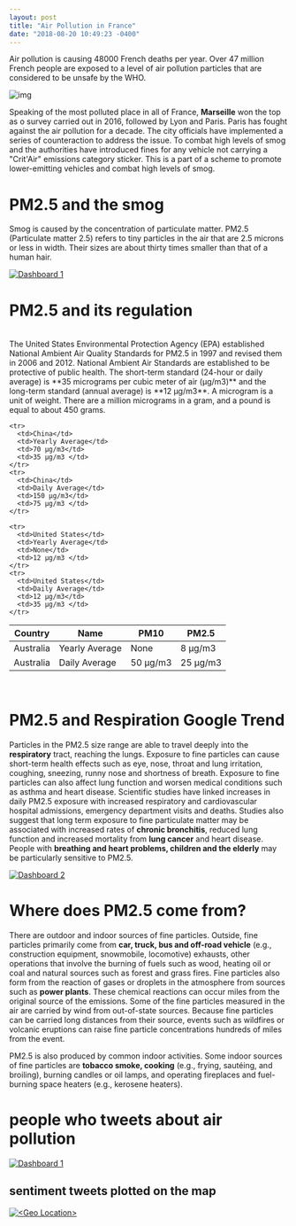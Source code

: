 ```yaml
---
layout: post
title: "Air Pollution in France"
date: "2018-08-20 10:49:23 -0400"
---
```


<!-- annual pm2.5  -->

Air pollution is causing 48000 French deaths per year.  Over 47 million French people are exposed to a level of air pollution particles that are considered to be unsafe by the WHO.

<img src="https://wesleytao.github.io/blog/figs/paris-smog.jpg" alt="img">

Speaking of the most polluted place in all of France, **Marseille** won the top as o survey carried out in 2016, followed by Lyon and Paris.
Paris has fought against the air pollution for a decade.  The city officials have implemented a series of counteraction to address the issue. To combat high levels of smog and the authorities have introduced fines for any vehicle not carrying a "Crit'Air" emissions category sticker. This is a part of a scheme to promote lower-emitting vehicles and combat high levels of smog.

# PM2.5 and the smog
Smog is caused by the concentration of particulate matter.   PM2.5 (Particulate matter 2.5) refers to tiny particles in the air that are 2.5 microns or less in width.  Their sizes are about thirty times smaller than that of a human hair.





<div class='tableauPlaceholder' id='viz1534787412607' style='position: relative'>
  <noscript><a href='#'>
    <img alt='Dashboard 1 ' src='https:&#47;&#47;public.tableau.com&#47;static&#47;images&#47;pa&#47;parcavsparif&#47;Dashboard1&#47;1_rss.png' style='border: none' />
  </a></noscript><object class='tableauViz'  style='display:none;'>
    <param name='host_url' value='https%3A%2F%2Fpublic.tableau.com%2F' />
     <param name='embed_code_version' value='3' />
     <param name='site_root' value='' />
     <param name='name' value='parcavsparif&#47;Dashboard1' />
     <param name='tabs' value='no' />
     <param name='toolbar' value='yes' />
     <param name='static_image' value='https:&#47;&#47;public.tableau.com&#47;static&#47;images&#47;pa&#47;parcavsparif&#47;Dashboard1&#47;1.png' />
     <param name='animate_transition' value='yes' />
     <param name='display_static_image' value='yes' />
     <param name='display_spinner' value='yes' />
     <param name='display_overlay' value='yes' />
     <param name='display_count' value='yes' />
     <param name='filter' value='publish=yes' />
   </object>
 </div>
 <script type='text/javascript'>
 var divElement = document.getElementById('viz1534787412607');
 var vizElement = divElement.getElementsByTagName('object')[0];
 vizElement.style.width='1000px';vizElement.style.height='827px';
 var scriptElement = document.createElement('script');
 scriptElement.src = 'https://public.tableau.com/javascripts/api/viz_v1.js';
 vizElement.parentNode.insertBefore(scriptElement, vizElement);
</script>

# PM2.5 and its regulation

<br>
The United States Environmental Protection Agency (EPA) established National Ambient Air Quality Standards for PM2.5 in 1997 and revised them in 2006 and 2012. National Ambient Air Standards are established to be protective of public health. The short-term standard (24-hour or daily average) is **35 micrograms per cubic meter of air (µg/m3)** and the long-term standard (annual average) is **12 µg/m3**. A microgram is a unit of weight. There are a million micrograms in a gram, and a pound is equal to about 450 grams.


<table>
  <thead>
    <tr>
      <th>Country</th>
      <th>Name</th>
      <th>PM10</th>
      <th>PM2.5</th>
    </tr>
  </thead>
  <tbody>
    <tr>
      <td>Australia</td>
      <td>Yearly Average</td>
      <td>None </td>
      <td>8 µg/m3 </td>
    </tr>
    <tr>
      <td>Australia</td>
      <td>Daily Average</td>
      <td>50 µg/m3</td>
      <td>25 µg/m3 </td>
    </tr>

    <tr>
      <td>China</td>
      <td>Yearly Average</td>
      <td>70 µg/m3</td>
      <td>35 µg/m3 </td>
    </tr>
    <tr>
      <td>China</td>
      <td>Daily Average</td>
      <td>150 µg/m3</td>
      <td>75 µg/m3 </td>
    </tr>

    <tr>
      <td>United States</td>
      <td>Yearly Average</td>
      <td>None</td>
      <td>12 µg/m3 </td>
    </tr>
    <tr>
      <td>United States</td>
      <td>Daily Average</td>
      <td>12 µg/m3</td>
      <td>35 µg/m3 </td>
    </tr>


  </tbody>
</table>

<br>

# PM2.5 and Respiration Google Trend

Particles in the PM2.5 size range are able to travel deeply into the **respiratory** tract, reaching the lungs. Exposure to fine particles can cause short-term health effects such as eye, nose, throat and lung irritation, coughing, sneezing, runny nose and shortness of breath. Exposure to fine particles can also affect lung function and worsen medical conditions such as asthma and heart disease. Scientific studies have linked increases in daily PM2.5 exposure with increased respiratory and cardiovascular hospital admissions, emergency department visits and deaths. Studies also suggest that long term exposure to fine particulate matter may be associated with increased rates of **chronic bronchitis**, reduced lung function and increased mortality from **lung cancer** and heart disease. People with **breathing and heart problems, children and the elderly** may be particularly sensitive to PM2.5.

<!-- google trend and pm 2.5 -->
<div class='tableauPlaceholder' id='viz1534787813191' style='position: relative'>
  <noscript>
    <a href='#'>
      <img alt='Dashboard 2 ' src='https:&#47;&#47;public.tableau.com&#47;static&#47;images&#47;pa&#47;parca_ggtrend_2&#47;Dashboard2&#47;1_rss.png' style='border: none' />
    </a>
    </noscript>
    <object class='tableauViz'  style='display:none;'>
      <param name='host_url' value='https%3A%2F%2Fpublic.tableau.com%2F' />
      <param name='embed_code_version' value='3' />
       <param name='site_root' value='' />
       <param name='name' value='parca_ggtrend_2&#47;Dashboard2' />
       <param name='tabs' value='no' />
       <param name='toolbar' value='yes' />
       <param name='static_image' value='https:&#47;&#47;public.tableau.com&#47;static&#47;images&#47;pa&#47;parca_ggtrend_2&#47;Dashboard2&#47;1.png' />
       <param name='animate_transition' value='yes' />
       <param name='display_static_image' value='yes' />
       <param name='display_spinner' value='yes' />
       <param name='display_overlay' value='yes' />
       <param name='display_count' value='yes' />
       <param name='filter' value='publish=yes' />
     </object>
   </div>
   <script type='text/javascript'>
   var divElement = document.getElementById('viz1534787813191');
   var vizElement = divElement.getElementsByTagName('object')[0];
   vizElement.style.width='1000px';vizElement.style.height='827px';
   var scriptElement = document.createElement('script');
   scriptElement.src = 'https://public.tableau.com/javascripts/api/viz_v1.js';
   vizElement.parentNode.insertBefore(scriptElement, vizElement);
 </script>





# Where does PM2.5 come from?
There are outdoor and indoor sources of fine particles. Outside, fine particles primarily come from **car, truck, bus and off-road vehicle** (e.g., construction equipment, snowmobile, locomotive) exhausts, other operations that involve the burning of fuels such as wood, heating oil or coal and natural sources such as forest and grass fires. Fine particles also form from the reaction of gases or droplets in the atmosphere from sources such as **power plants**. These chemical reactions can occur miles from the original source of the emissions. Some of the fine particles measured in the air are carried by wind from out-of-state sources. Because fine particles can be carried long distances from their source, events such as wildfires or volcanic eruptions can raise fine particle concentrations hundreds of miles from the event.

PM2.5 is also produced by common indoor activities. Some indoor sources of fine particles are **tobacco smoke, cooking** (e.g., frying, sautéing, and broiling), burning candles or oil lamps, and operating fireplaces and fuel-burning space heaters (e.g., kerosene heaters).


# people who tweets about air pollution

<div class='tableauPlaceholder' id='viz1533437160546' style='position: relative'>
  <noscript>
    <a href='#'>
    <img alt='Dashboard 1 ' src='https:&#47;&#47;public.tableau.com&#47;static&#47;images&#47;us&#47;userprofile&#47;Dashboard1&#47;1_rss.png' style='border: none' />
  </a>
</noscript>
  <object class='tableauViz'  style='display:none;'>
    <param name='host_url' value='https%3A%2F%2Fpublic.tableau.com%2F' />
     <param name='embed_code_version' value='3' />
      <param name='site_root' value='' />
      <param name='name' value='userprofile&#47;Dashboard1' />
      <param name='tabs' value='no' />
      <param name='toolbar' value='yes' />
      <param name='static_image' value='https:&#47;&#47;public.tableau.com&#47;static&#47;images&#47;us&#47;userprofile&#47;Dashboard1&#47;1.png' />
      <param name='animate_transition' value='yes' />
      <param name='display_static_image' value='yes' />
      <param name='display_spinner' value='yes' />
      <param name='display_overlay' value='yes' />
      <param name='display_count' value='yes' />
      <param name='filter' value='publish=yes' />
    </object>
  </div>
  <script type='text/javascript'>
    var divElement = document.getElementById('viz1533437160546');
    var vizElement = divElement.getElementsByTagName('object')[0];
    vizElement.style.width='1000px';vizElement.style.height='827px';
    var scriptElement = document.createElement('script');
    scriptElement.src = 'https://public.tableau.com/javascripts/api/viz_v1.js';
    vizElement.parentNode.insertBefore(scriptElement, vizElement);
  </script>

## sentiment tweets plotted on the map

<div class='tableauPlaceholder' id='viz1531794702506' style='position: relative'>
  <noscript>
    <a href='#'>
      <img alt='&lt;Geo Location&gt; ' src='https:&#47;&#47;public.tableau.com&#47;static&#47;images&#47;se&#47;sentiment_1_0&#47;map&#47;1_rss.png' style='border: none' />
    </a>
  </noscript>
  <object class='tableauViz'  style='display:none;'><param name='host_url' value='https%3A%2F%2Fpublic.tableau.com%2F' />
    <param name='embed_code_version' value='3' /> <param name='site_root' value='' /><param name='name' value='sentiment_1_0&#47;map' />
    <param name='tabs' value='no' /><param name='toolbar' value='yes' /><param name='static_image' value='https:&#47;&#47;public.tableau.com&#47;static&#47;images&#47;se&#47;sentiment_1_0&#47;map&#47;1.png' /> <param name='animate_transition' value='yes' /><param name='display_static_image' value='yes' />
    <param name='display_spinner' value='yes' /><param name='display_overlay' value='yes' />
    <param name='display_count' value='yes' /><param name='filter' value='publish=yes' /></object>
  </div>
   <script type='text/javascript'>
   var divElement = document.getElementById('viz1531794702506');
    var vizElement = divElement.getElementsByTagName('object')[0];
     vizElement.style.width='100%';vizElement.style.height=(divElement.offsetWidth*0.75)+'px';
     var scriptElement = document.createElement('script');
     scriptElement.src = 'https://public.tableau.com/javascripts/api/viz_v1.js';
      vizElement.parentNode.insertBefore(scriptElement, vizElement);
    </script>
